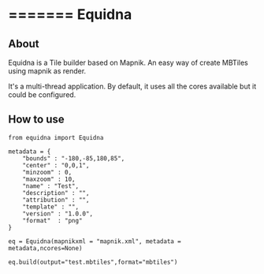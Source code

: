 =======
Equidna
===========


## About

Equidna is a Tile builder based on Mapnik. An easy way of create MBTiles using mapnik as render.

It's a multi-thread application. By default, it uses all the cores available but it could be configured.

## How to use

```
from equidna import Equidna

metadata = {
	"bounds" : "-180,-85,180,85",
	"center" : "0,0,1",
	"minzoom" : 0,
	"maxzoom" : 10,
	"name" : "Test",
	"description" : "",
	"attribution" : "",
	"template" : "",
	"version" : "1.0.0",
	"format"  : "png"
}

eq = Equidna(mapnikxml = "mapnik.xml", metadata = metadata,ncores=None)

eq.build(output="test.mbtiles",format="mbtiles")
```
